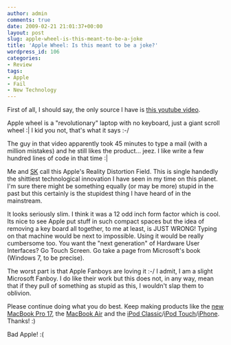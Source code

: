 ```yaml
---
author: admin
comments: true
date: 2009-02-21 21:01:37+00:00
layout: post
slug: apple-wheel-is-this-meant-to-be-a-joke
title: 'Apple Wheel: Is this meant to be a joke?'
wordpress_id: 106
categories:
- Review
tags:
- Apple
- Fail
- New Technology
---
```


First of all, I should say, the only source I have is [this youtube video](http://www.youtube.com/watch?v=XU9o0nKiOJE).

Apple wheel is a "revolutionary" laptop with no keyboard,  just a giant scroll wheel :| I kid you not, that's what it says :-/

The guy in that video apparently took 45 minutes to type a mail (with a million mistakes) and he still likes the product... jeez. I like write a few hundred lines of code in that time :|

Me and [SK](http://sk.isnewb.com) call this Apple's Reality Distortion Field. This is single handedly the shittiest technological innovation I have seen in my time on this planet. I'm sure there might be something equally (or may be more) stupid in the past but this certainly is the stupidest thing I have heard of in the mainstream.

It looks seriously slim. I think it was a 12 odd inch form factor which is cool. Its nice to see Apple put stuff in such compact spaces but the idea of removing a key board all together, to me at least, is JUST WRONG! Typing on that machine would be next to impossible. Using it would be really cumbersome too. You want the "next generation" of Hardware User Interfaces? Go Touch Screen. Go take a page from Microsoft's book (Windows 7, to be precise).

The worst part is that Apple Fanboys are loving it :-/ I admit, I am a slight Microsoft Fanboy. I do like their work but this does not, in any way, mean that if they pull of something as stupid as this, I wouldn't slap them to oblivion.

Please continue doing what you do best. Keep making products like the [new MacBook Pro 17](http://www.youtube.com/watch?v=5qPB1HWKHrU), the [MacBook Air](http://www.youtube.com/watch?v=W7askBmF4_c) and the [iPod Classic](http://www.apple.com/ipodclassic/)/[iPod Touch](http://www.apple.com/ipodtouch/)/[iPhone](http://www.apple.com/iphone/). Thanks! :)

Bad Apple! :(
